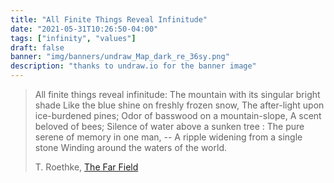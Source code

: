 ```yaml
---
title: "All Finite Things Reveal Infinitude"
date: "2021-05-31T10:26:50-04:00"
tags: ["infinity", "values"]
draft: false
banner: "img/banners/undraw_Map_dark_re_36sy.png"
description: "thanks to undraw.io for the banner image"
---
```


> All finite things reveal infinitude:
> The mountain with its singular bright shade
> Like the blue shine on freshly frozen snow,
> The after-light upon ice-burdened pines;
> Odor of basswood on a mountain-slope,
> A scent beloved of bees;
> Silence of water above a sunken tree :
> The pure serene of memory in one man, --
> A ripple widening from a single stone
> Winding around the waters of the world.
>
> T. Roethke, [The Far Field](http://gawow.com/roethke/poems/193.html)
